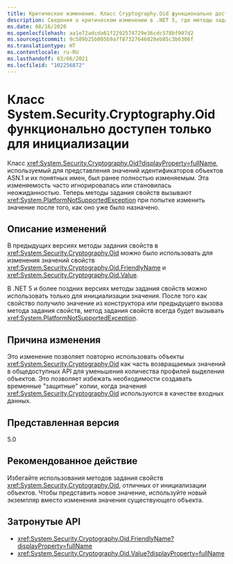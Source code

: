 ```yaml
---
title: Критическое изменение. Класс Cryptography.Oid функционально доступен только для инициализации
description: Сведения о критическом изменении в .NET 5, где методы задания свойств в классе Cryptography.Oid теперь вызывают исключение при попытке изменить значение.
ms.date: 08/16/2020
ms.openlocfilehash: aa1e72adcda61f2292574729e36cdc578bf907d2
ms.sourcegitcommit: 9c589b25b005b9a7f87327646020eb85c3b6306f
ms.translationtype: HT
ms.contentlocale: ru-RU
ms.lasthandoff: 03/06/2021
ms.locfileid: "102256872"
---
```

# <a name="systemsecuritycryptographyoid-is-functionally-init-only"></a>Класс System.Security.Cryptography.Oid функционально доступен только для инициализации

Класс <xref:System.Security.Cryptography.Oid?displayProperty=fullName>, используемый для представления значений идентификаторов объектов ASN.1 и их понятных имен, был ранее полностью изменяемым. Эта изменяемость часто игнорировалась или становилась неожиданностью. Теперь методы задания свойств вызывают <xref:System.PlatformNotSupportedException> при попытке изменить значение после того, как оно уже было назначено.

## <a name="change-description"></a>Описание изменений

В предыдущих версиях методы задания свойств в <xref:System.Security.Cryptography.Oid> можно было использовать для изменения значений свойств <xref:System.Security.Cryptography.Oid.FriendlyName> и <xref:System.Security.Cryptography.Oid.Value>.

В .NET 5 и более поздних версиях методы задания свойств можно использовать только для инициализации значения. После того как свойство получило значение из конструктора или предыдущего вызова метода задания свойств, метод задания свойств всегда будет вызывать <xref:System.PlatformNotSupportedException>.

## <a name="reason-for-change"></a>Причина изменения

Это изменение позволяет повторно использовать объекты <xref:System.Security.Cryptography.Oid> как часть возвращаемых значений в общедоступных API для уменьшения количества профилей выделения объектов. Это позволяет избежать необходимости создавать временные "защитные" копии, когда значения <xref:System.Security.Cryptography.Oid> используются в качестве входных данных.

## <a name="version-introduced"></a>Представленная версия

5.0

## <a name="recommended-action"></a>Рекомендованное действие

Избегайте использования методов задания свойств <xref:System.Security.Cryptography.Oid>, отличных от инициализации объектов. Чтобы представить новое значение, используйте новый экземпляр вместо изменения значения существующего объекта.

## <a name="affected-apis"></a>Затронутые API

- <xref:System.Security.Cryptography.Oid.FriendlyName?displayProperty=fullName>
- <xref:System.Security.Cryptography.Oid.Value?displayProperty=fullName>

<!--

### Affected APIs

- `P:System.Security.Cryptography.Oid.FriendlyName`
- `P:System.Security.Cryptography.Oid.Value`

### Category

Cryptography

-->

